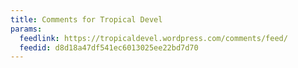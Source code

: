 ```yaml
---
title: Comments for Tropical Devel
params:
  feedlink: https://tropicaldevel.wordpress.com/comments/feed/
  feedid: d8d18a47df541ec6013025ee22bd7d70
---
```

